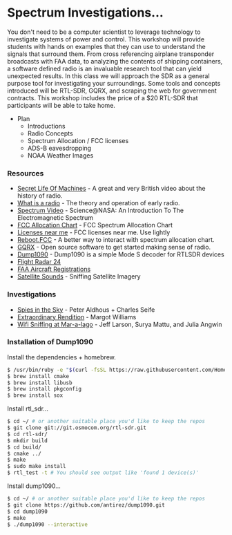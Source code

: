 # Spectrum Investigations...

You don't need to be a computer scientist to leverage technology to investigate systems of power and control. This workshop will provide students with hands on examples that they can use to understand the signals that surround them. From cross referencing airplane transponder broadcasts with FAA data, to analyzing the contents of shipping containers, a software defined radio is an invaluable research tool that can yield unexpected results. In this class we will approach the SDR as a general purpose tool for investigating your surroundings. Some tools and concepts introduced will be RTL-SDR, GQRX, and scraping the web for government contracts. This workshop includes the price of a $20 RTL-SDR that participants will be able to take home.
- Plan
  - Introductions
  - Radio Concepts
  - Spectrum Allocation / FCC licenses
  - ADS-B eavesdropping
  - NOAA Weather Images

### Resources
* [Secret Life Of Machines](https://www.youtube.com/watch?v=2roG4jIjvEk) - A great and very British video about the history of radio. 
* [What is a radio](https://www.youtube.com/watch?v=jqGAneO79lY) - The theory and operation of early radio.
* [Spectrum Video](https://www.youtube.com/watch?v=cfXzwh3KadE) - Science@NASA: An Introduction To The Electromagnetic Spectrum
* [FCC Allocation Chart](https://www.nasa.gov/sites/default/files/thumbnails/image/january_2016_spectrum_wall_chart.jpg) - FCC Spectrum Allocation Chart
* [Licenses near me](https://fcc-licenses-near.me/) - FCC licenses near me.  Use lightly
* [Reboot.FCC](http://reboot.fcc.gov/spectrumdashboard/) - A better way to interact with spectrum allocation chart.
* [GQRX](http://gqrx.dk/) - Open source software to get started making sense of radio.
* [Dump1090](https://github.com/antirez/dump1090) - Dump1090 is a simple Mode S decoder for RTLSDR devices
* [Flight Radar 24](https://www.flightradar24.com/) 
* [FAA Aircraft Registrations](http://registry.faa.gov/aircraftinquiry/name_inquiry.aspx)
* [Satellite Sounds](satellite-sounds.dhruvmehrotra.info) - Sniffing Satellite Imagery

### Investigations
* [Spies in the Sky](https://www.buzzfeed.com/peteraldhous/spies-in-the-skies?utm_term=.cn52DRVlOq#.sfe94QxvnX) - Peter Aldhous + Charles Seife
* [Extraordinary Rendition](http://www.nytimes.com/2005/05/31/us/cia-expanding-terror-battle-under-guise-of-charter-flights.html) - Margot Williams
* [Wifi Sniffing at Mar-a-lago](https://gizmodo.com/any-half-decent-hacker-could-break-into-mar-a-lago-we-1795276155) - Jeff Larson, Surya Mattu, and Julia Angwin


### Installation of Dump1090

Install the dependencies + homebrew.

```sh
$ /usr/bin/ruby -e "$(curl -fsSL https://raw.githubusercontent.com/Homebrew/install/master/install)"
$ brew install cmake
$ brew install libusb
$ brew install pkgconfig
$ brew install sox
```
Install rtl_sdr...

```sh
$ cd ~/ # or another suitable place you'd like to keep the repos
$ git clone git://git.osmocom.org/rtl-sdr.git
$ cd rtl-sdr/
$ mkdir build
$ cd build/
$ cmake ../
$ make
$ sudo make install
$ rtl_test -t # You should see output like 'found 1 device(s)'
```
Install dump1090...

```sh
$ cd ~/ # or another suitable place you'd like to keep the repos
$ git clone https://github.com/antirez/dump1090.git
$ cd dump1090
$ make
$ ./dump1090 --interactive
```

